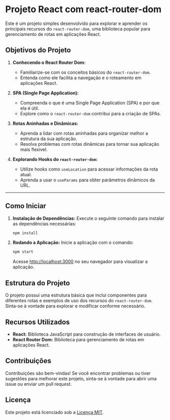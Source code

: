 # Projeto React com react-router-dom

Este é um projeto simples desenvolvido para explorar e aprender os principais recursos do `react-router-dom`, uma biblioteca popular para gerenciamento de rotas em aplicações React.

## Objetivos do Projeto

1. **Conhecendo o React Router Dom:**
   - Familiarize-se com os conceitos básicos do `react-router-dom`.
   - Entenda como ele facilita a navegação e o roteamento em aplicações React.

2. **SPA (Single Page Application):**
   - Compreenda o que é uma Single Page Application (SPA) e por que ela é útil.
   - Explore como o `react-router-dom` contribui para a criação de SPAs.

3. **Rotas Aninhadas e Dinâmicas:**
   - Aprenda a lidar com rotas aninhadas para organizar melhor a estrutura da sua aplicação.
   - Resolva problemas com rotas dinâmicas para tornar sua aplicação mais flexível.

4. **Explorando Hooks do `react-router-dom`:**
   - Utilize hooks como `useLocation` para acessar informações da rota atual.
   - Aprenda a usar o `useParams` para obter parâmetros dinâmicos da URL.

<!-- ## Demonstração

Coloquei uma breve demonstração em formato de GIF para visualizar a aplicação em ação.

![Demonstração](https://imgur.com/a/ZqEehIF) -->

---

## Como Iniciar

1. **Instalação de Dependências:**
   Execute o seguinte comando para instalar as dependências necessárias:

   ```bash
   npm install
   ```

2. **Rodando a Aplicação:**
   Inicie a aplicação com o comando:

   ```bash
   npm start
   ```

   Acesse [http://localhost:3000](http://localhost:3000) no seu navegador para visualizar a aplicação.

## Estrutura do Projeto

O projeto possui uma estrutura básica que inclui componentes para diferentes rotas e exemplos de uso dos recursos do `react-router-dom`. Sinta-se à vontade para explorar e modificar conforme necessário.

## Recursos Utilizados

- **React:** Biblioteca JavaScript para construção de interfaces de usuário.
- **React Router Dom:** Biblioteca para gerenciamento de rotas em aplicações React.

## Contribuições

Contribuições são bem-vindas! Se você encontrar problemas ou tiver sugestões para melhorar este projeto, sinta-se à vontade para abrir uma issue ou enviar um pull request.

## Licença

Este projeto está licenciado sob a [Licença MIT](LICENSE).